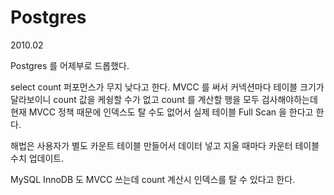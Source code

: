 # Postgres

2010.02

Postgres 를 어제부로 드롭했다.

select count 퍼포먼스가 무지 낮다고 한다.
MVCC 를 써서 커넥션마다 테이블 크기가 달라보이니 count 값을 케슁할 수가 없고
count 를 계산할 행을 모두 검사해야하는데
현재 MVCC 정책 때문에 인덱스도 탈 수도 없어서 실제 테이블 Full Scan 을 한다고 한다.

해법은 사용자가 별도 카운트 테이블 만들어서 데이터 넣고 지울 때마다 카운터 테이블 수치 업데이트.

MySQL InnoDB 도 MVCC 쓰는데 count 계산시 인덱스를 탈 수 있다고 한다.
